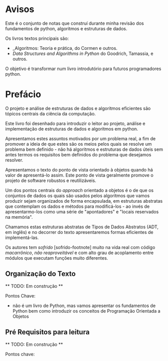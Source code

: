 # Avisos

Este é o conjunto de notas que construí durante minha revisão dos fundamentos de python, algoritmos e estruturas de dados.

Os livros textos principais são:

* _Algoritmos: Teoria e prática, do Cormen e outros.
* _Data Structures and Algorithms in Python_ do Goodrich, Tamassia, e outros.

O objetivo é transformar num livro introdutório para futuros programadores python.


# Prefácio

O projeto e análise de estruturas de dados e algoritmos eficientes são tópicos centrais da ciência da computação.

Este livro foi desenhado para introduzir o leitor ao projeto, análise e implementação de estruturas de dados e algoritmos em python.

Apresentamos estes assuntos motivados por um problema real, a fim de promover a ideia de que estes são os meios pelos quais se resolve um problema bem definido - não há algoritmos e estruturas de dados úteis sem antes termos os requisitos bem definidos do problema que desejamos resolver.

Apresentamos o texto do ponto de vista orientado à objetos quando há valor de apresentá-lo assim. Este ponto de vista geralmente promove o projeto de software robustos e reutilizáveis.

Um dos pontos centrais do _approach_ orientado a objetos é o de que os conjuntos de dados os quais são usados pelos algoritmos que vamos produzir sejam organizados de forma encapsulada, em estruturas abstratas que contemplam os dados e métodos para modificá-los - ao invés de apresentarmo-los como uma série de "apontadores" e "locais reservados na memória".

Chamamos estas estruturas abstratas de Tipos de Dados Abstratos (ADT, em inglês) e no decorrer do texto apresentaremos formas eficientes de implementá-las.

Os autores tem _sofrido_ [sofrido-footnote] muito na vida real com código _macarrônico_, _não reaproveitável_ e com alto grau de acoplamento entre módulos que executam funções muito diferentes.

[^sofrido-footnote]: será que _sofrido_ é a palavra certa? Talvez tenhamos é nos aproveitados das oportunidades que o software macarrônico legado cria para os engenheiros de software que tem bases fortes em ciência de computação. Isso é uma oportunidade, não um problema! (=

## Organização do Texto

** TODO: Em construção **

Pontos Chave:

* não é um livro de Python, mas vamos apresentar os fundamentos de Python bem como introduzir os conceitos de Programação Orientada a Objetos



## Pré Requisitos para leitura
** TODO: Em construção **

Pontos chave: